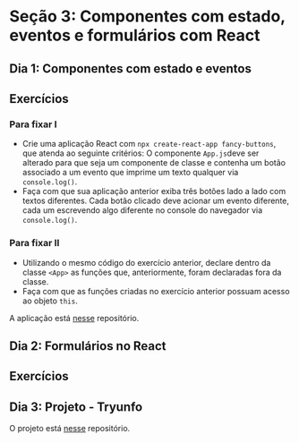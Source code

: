 # Seção 3: Componentes com estado, eventos e formulários com React

## Dia 1: Componentes com estado e eventos

## Exercícios

### Para fixar I

- Crie uma aplicação React com `npx create-react-app fancy-buttons`, que atenda ao seguinte critérios: O componente `App.js`deve ser alterado para que seja um componente de classe e contenha um botão associado a um evento que imprime um texto qualquer via `console.log()`.
- Faça com que sua aplicação anterior exiba três botões lado a lado com textos diferentes. Cada botão clicado deve acionar um evento diferente, cada um escrevendo algo diferente no console do navegador via `console.log()`.

### Para fixar II

- Utilizando o mesmo código do exercício anterior, declare dentro da classe `<App>` as funções que, anteriormente, foram declaradas fora da classe.
- Faça com que as funções criadas no exercício anterior possuam acesso ao objeto `this`.

A aplicação está [nesse]() repositório.

## Dia 2: Formulários no React

## Exercícios

###

## Dia 3: Projeto - Tryunfo

O projeto está [nesse]() repositório.
